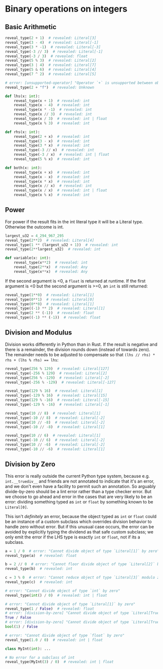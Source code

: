 # Binary operations on integers

## Basic Arithmetic

```py
reveal_type(2 + 1)  # revealed: Literal[3]
reveal_type(3 - 4)  # revealed: Literal[-1]
reveal_type(3 * -1)  # revealed: Literal[-3]
reveal_type(-3 // 3)  # revealed: Literal[-1]
reveal_type(-3 / 3)  # revealed: float
reveal_type(5 % 3)  # revealed: Literal[2]
reveal_type(3 | 4)  # revealed: Literal[7]
reveal_type(5 & 6)  # revealed: Literal[4]
reveal_type(7 ^ 2)  # revealed: Literal[5]

# error: [unsupported-operator] "Operator `+` is unsupported between objects of type `Literal[2]` and `Literal["f"]`"
reveal_type(2 + "f")  # revealed: Unknown

def lhs(x: int):
    reveal_type(x + 1)  # revealed: int
    reveal_type(x - 4)  # revealed: int
    reveal_type(x * -1)  # revealed: int
    reveal_type(x // 3)  # revealed: int
    reveal_type(x / 3)  # revealed: int | float
    reveal_type(x % 3)  # revealed: int

def rhs(x: int):
    reveal_type(2 + x)  # revealed: int
    reveal_type(3 - x)  # revealed: int
    reveal_type(3 * x)  # revealed: int
    reveal_type(-3 // x)  # revealed: int
    reveal_type(-3 / x)  # revealed: int | float
    reveal_type(5 % x)  # revealed: int

def both(x: int):
    reveal_type(x + x)  # revealed: int
    reveal_type(x - x)  # revealed: int
    reveal_type(x * x)  # revealed: int
    reveal_type(x // x)  # revealed: int
    reveal_type(x / x)  # revealed: int | float
    reveal_type(x % x)  # revealed: int
```

## Power

For power if the result fits in the int literal type it will be a Literal type. Otherwise the
outcome is int.

```py
largest_u32 = 4_294_967_295
reveal_type(2**2)  # revealed: Literal[4]
reveal_type(1 ** (largest_u32 + 1))  # revealed: int
reveal_type(2**largest_u32)  # revealed: int

def variable(x: int):
    reveal_type(x**2)  # revealed: int
    reveal_type(2**x)  # revealed: Any
    reveal_type(x**x)  # revealed: Any
```

If the second argument is \<0, a `float` is returned at runtime. If the first argument is \<0 but
the second argument is >=0, an `int` is still returned:

```py
reveal_type(1**0)  # revealed: Literal[1]
reveal_type(0**1)  # revealed: Literal[0]
reveal_type(0**0)  # revealed: Literal[1]
reveal_type((-1) ** 2)  # revealed: Literal[1]
reveal_type(2 ** (-1))  # revealed: float
reveal_type((-1) ** (-1))  # revealed: float
```

## Division and Modulus

Division works differently in Python than in Rust. If the result is negative and there is a
remainder, the division rounds down (instead of towards zero). The remainder needs to be adjusted to
compensate so that `(lhs // rhs) * rhs + (lhs % rhs) == lhs`:

```py
reveal_type(256 % 129)  # revealed: Literal[127]
reveal_type(-256 % 129)  # revealed: Literal[2]
reveal_type(256 % -129)  # revealed: Literal[-2]
reveal_type(-256 % -129)  # revealed: Literal[-127]

reveal_type(129 % 16)  # revealed: Literal[1]
reveal_type(-129 % 16)  # revealed: Literal[15]
reveal_type(129 % -16)  # revealed: Literal[-15]
reveal_type(-129 % -16)  # revealed: Literal[-1]

reveal_type(10 // 8)  # revealed: Literal[1]
reveal_type(-10 // 8)  # revealed: Literal[-2]
reveal_type(10 // -8)  # revealed: Literal[-2]
reveal_type(-10 // -8)  # revealed: Literal[1]

reveal_type(10 // 6)  # revealed: Literal[1]
reveal_type(-10 // 6)  # revealed: Literal[-2]
reveal_type(10 // -6)  # revealed: Literal[-2]
reveal_type(-10 // -6)  # revealed: Literal[1]
```

## Division by Zero

This error is really outside the current Python type system, because e.g. `int.__truediv__` and
friends are not annotated to indicate that it's an error, and we don't even have a facility to
permit such an annotation. So arguably divide-by-zero should be a lint error rather than a type
checker error. But we choose to go ahead and error in the cases that are very likely to be an error:
dividing something typed as `int` or `float` by something known to be `Literal[0]`.

This isn't _definitely_ an error, because the object typed as `int` or `float` could be an instance
of a custom subclass which overrides division behavior to handle zero without error. But if this
unusual case occurs, the error can be avoided by explicitly typing the dividend as that safe custom
subclass; we only emit the error if the LHS type is exactly `int` or `float`, not if its a subclass.

```py
a = 1 / 0  # error: "Cannot divide object of type `Literal[1]` by zero"
reveal_type(a)  # revealed: float

b = 2 // 0  # error: "Cannot floor divide object of type `Literal[2]` by zero"
reveal_type(b)  # revealed: int

c = 3 % 0  # error: "Cannot reduce object of type `Literal[3]` modulo zero"
reveal_type(c)  # revealed: int

# error: "Cannot divide object of type `int` by zero"
reveal_type(int() / 0)  # revealed: int | float

# error: "Cannot divide object of type `Literal[1]` by zero"
reveal_type(1 / False)  # revealed: float
# error: [division-by-zero] "Cannot divide object of type `Literal[True]` by zero"
True / False
# error: [division-by-zero] "Cannot divide object of type `Literal[True]` by zero"
bool(1) / False

# error: "Cannot divide object of type `float` by zero"
reveal_type(1.0 / 0)  # revealed: int | float

class MyInt(int): ...

# No error for a subclass of int
reveal_type(MyInt(3) / 0)  # revealed: int | float
```
